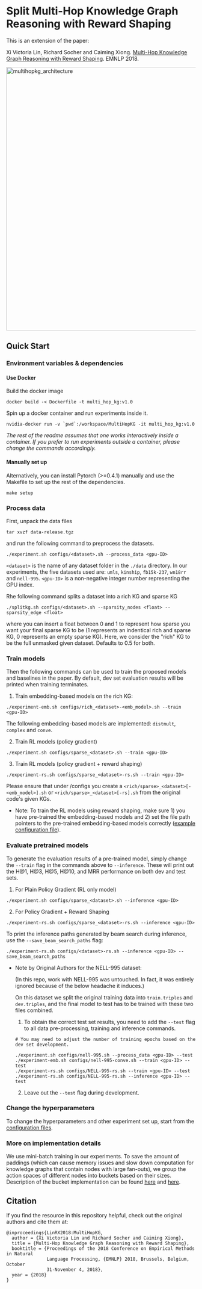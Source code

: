 # Split Multi-Hop Knowledge Graph Reasoning with Reward Shaping

This is an extension of the paper:

Xi Victoria Lin, Richard Socher and Caiming Xiong. [Multi-Hop Knowledge Graph Reasoning with Reward Shaping](https://arxiv.org/abs/1808.10568). EMNLP 2018.

<img src="http://victorialin.net/img/multihopkg.png" alt="multihopkg_architecture" width="700" class="center">

## Quick Start

### Environment variables & dependencies
#### Use Docker
Build the docker image
```
docker build -< Dockerfile -t multi_hop_kg:v1.0
```

Spin up a docker container and run experiments inside it.
```
nvidia-docker run -v `pwd`:/workspace/MultiHopKG -it multi_hop_kg:v1.0
```
*The rest of the readme assumes that one works interactively inside a container. If you prefer to run experiments outside a container, please change the commands accordingly.*

#### Manually set up 
Alternatively, you can install Pytorch (>=0.4.1) manually and use the Makefile to set up the rest of the dependencies. 
```
make setup
```

### Process data
First, unpack the data files 
```
tar xvzf data-release.tgz
```
and run the following command to preprocess the datasets.
```
./experiment.sh configs/<dataset>.sh --process_data <gpu-ID>
```

`<dataset>` is the name of any dataset folder in the `./data` directory. In our experiments, the five datasets used are: `umls`, `kinship`, `fb15k-237`, `wn18rr` and `nell-995`. 
`<gpu-ID>` is a non-negative integer number representing the GPU index.

Rhe following command splits a dataset into a rich KG and sparse KG
```
./splitkg.sh configs/<dataset>.sh --sparsity_nodes <float> --sparsity_edge <float>
```
where you can insert a float between 0 and 1 to represent how sparse you want your final sparse KG to be (1 represents an indentical rich and sparse KG, 0 represents an empty sparse KG). Here, we consider the "rich" KG to be the full unmasked given dataset. Defaults to 0.5 for both.

### Train models
Then the following commands can be used to train the proposed models and baselines in the paper. By default, dev set evaluation results will be printed when training terminates.

1. Train embedding-based models on the rich KG:
```
./experiment-emb.sh configs/rich_<dataset>-<emb_model>.sh --train <gpu-ID>
```
The following embedding-based models are implemented: `distmult`, `complex` and `conve`.

2. Train RL models (policy gradient)
```
./experiment.sh configs/sparse_<dataset>.sh --train <gpu-ID>
```

3. Train RL models (policy gradient + reward shaping)
```
./experiment-rs.sh configs/sparse_<dataset>-rs.sh --train <gpu-ID>
```

Please ensure that under /configs you create a `<rich/sparse>_<dataset>[-<emb_model>].sh` or `<rich/sparse>_<dataset>[-rs].sh` from the original code's given KGs. 

* Note: To train the RL models using reward shaping, make sure 1) you have pre-trained the embedding-based models and 2) set the file path pointers to the pre-trained embedding-based models correctly ([example configuration file](configs/umls-rs.sh)).

### Evaluate pretrained models
To generate the evaluation results of a pre-trained model, simply change the `--train` flag in the commands above to `--inference`. These will print out the H@1, H@3, H@5, H@10, and MRR performance on both dev and test sets.

1. For Plain Policy Gradient (RL only model)
```
./experiment.sh configs/sparse_<dataset>.sh --inference <gpu-ID>
```

2. For Policy Gradient + Reward Shaping
```
./experiment-rs.sh configs/sparse_<dataset>-rs.sh --inference <gpu-ID>
```


To print the inference paths generated by beam search during inference, use the `--save_beam_search_paths` flag:
```
./experiment-rs.sh configs/<dataset>-rs.sh --inference <gpu-ID> --save_beam_search_paths
```

* Note by Original Authors for the NELL-995 dataset: 

  (In this repo, work with NELL-995 was untouched. In fact, it was entirely ignored because of the below headache it induces.)

  On this dataset we split the original training data into `train.triples` and `dev.triples`, and the final model to test has to be trained with these two files combined. 
  1. To obtain the correct test set results, you need to add the `--test` flag to all data pre-processing, training and inference commands.  
    ```
    # You may need to adjust the number of training epochs based on the dev set development.

    ./experiment.sh configs/nell-995.sh --process_data <gpu-ID> --test
    ./experiment-emb.sh configs/nell-995-conve.sh --train <gpu-ID> --test
    ./experiment-rs.sh configs/NELL-995-rs.sh --train <gpu-ID> --test
    ./experiment-rs.sh configs/NELL-995-rs.sh --inference <gpu-ID> --test
    ```    
  2. Leave out the `--test` flag during development.

### Change the hyperparameters
To change the hyperparameters and other experiment set up, start from the [configuration files](configs).

### More on implementation details
We use mini-batch training in our experiments. To save the amount of paddings (which can cause memory issues and slow down computation for knowledge graphs that contain nodes with large fan-outs),
we group the action spaces of different nodes into buckets based on their sizes. Description of the bucket implementation can be found
[here](https://github.com/salesforce/MultiHopKG/blob/master/src/rl/graph_search/pn.py#L193) and 
[here](https://github.com/salesforce/MultiHopKG/blob/master/src/knowledge_graph.py#L164).

## Citation
If you find the resource in this repository helpful, check out the original authors and cite them at:
```
@inproceedings{LinRX2018:MultiHopKG, 
  author = {Xi Victoria Lin and Richard Socher and Caiming Xiong}, 
  title = {Multi-Hop Knowledge Graph Reasoning with Reward Shaping}, 
  booktitle = {Proceedings of the 2018 Conference on Empirical Methods in Natural
               Language Processing, {EMNLP} 2018, Brussels, Belgium, October
               31-November 4, 2018},
  year = {2018} 
}
```
